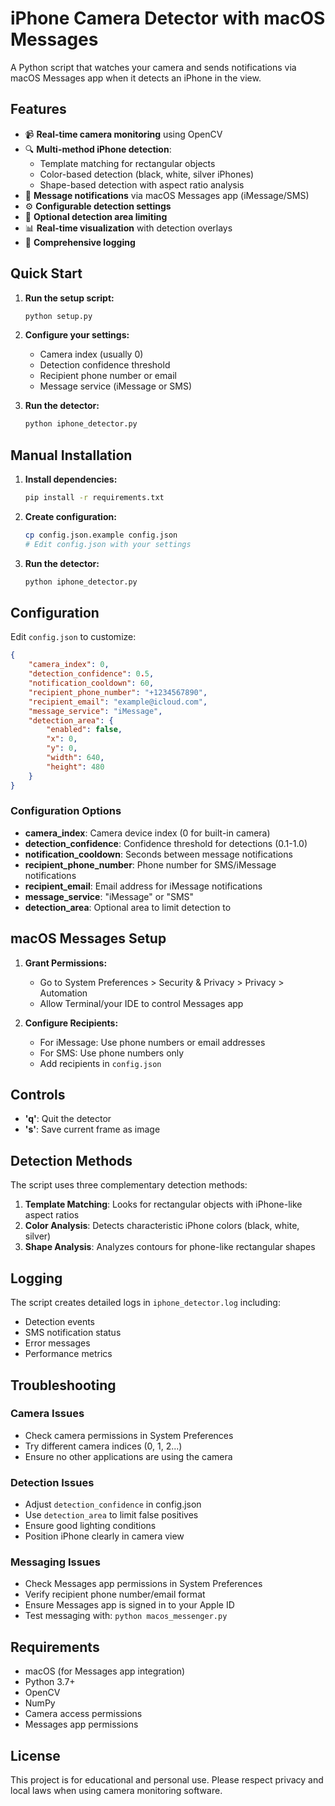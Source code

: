 # iPhone Camera Detector with macOS Messages

A Python script that watches your camera and sends notifications via macOS Messages app when it detects an iPhone in the view.

## Features

- 📹 **Real-time camera monitoring** using OpenCV
- 🔍 **Multi-method iPhone detection**:
  - Template matching for rectangular objects
  - Color-based detection (black, white, silver iPhones)
  - Shape-based detection with aspect ratio analysis
- 📱 **Message notifications** via macOS Messages app (iMessage/SMS)
- ⚙️ **Configurable detection settings**
- 🎯 **Optional detection area limiting**
- 📊 **Real-time visualization** with detection overlays
- 📝 **Comprehensive logging**

## Quick Start

1. **Run the setup script:**
   ```bash
   python setup.py
   ```

2. **Configure your settings:**
   - Camera index (usually 0)
   - Detection confidence threshold
   - Recipient phone number or email
   - Message service (iMessage or SMS)

3. **Run the detector:**
   ```bash
   python iphone_detector.py
   ```

## Manual Installation

1. **Install dependencies:**
   ```bash
   pip install -r requirements.txt
   ```

2. **Create configuration:**
   ```bash
   cp config.json.example config.json
   # Edit config.json with your settings
   ```

3. **Run the detector:**
   ```bash
   python iphone_detector.py
   ```

## Configuration

Edit `config.json` to customize:

```json
{
    "camera_index": 0,
    "detection_confidence": 0.5,
    "notification_cooldown": 60,
    "recipient_phone_number": "+1234567890",
    "recipient_email": "example@icloud.com",
    "message_service": "iMessage",
    "detection_area": {
        "enabled": false,
        "x": 0,
        "y": 0,
        "width": 640,
        "height": 480
    }
}
```

### Configuration Options

- **camera_index**: Camera device index (0 for built-in camera)
- **detection_confidence**: Confidence threshold for detections (0.1-1.0)
- **notification_cooldown**: Seconds between message notifications
- **recipient_phone_number**: Phone number for SMS/iMessage notifications
- **recipient_email**: Email address for iMessage notifications
- **message_service**: "iMessage" or "SMS"
- **detection_area**: Optional area to limit detection to

## macOS Messages Setup

1. **Grant Permissions:**
   - Go to System Preferences > Security & Privacy > Privacy > Automation
   - Allow Terminal/your IDE to control Messages app

2. **Configure Recipients:**
   - For iMessage: Use phone numbers or email addresses
   - For SMS: Use phone numbers only
   - Add recipients in `config.json`

## Controls

- **'q'**: Quit the detector
- **'s'**: Save current frame as image

## Detection Methods

The script uses three complementary detection methods:

1. **Template Matching**: Looks for rectangular objects with iPhone-like aspect ratios
2. **Color Analysis**: Detects characteristic iPhone colors (black, white, silver)
3. **Shape Analysis**: Analyzes contours for phone-like rectangular shapes

## Logging

The script creates detailed logs in `iphone_detector.log` including:
- Detection events
- SMS notification status
- Error messages
- Performance metrics

## Troubleshooting

### Camera Issues
- Check camera permissions in System Preferences
- Try different camera indices (0, 1, 2...)
- Ensure no other applications are using the camera

### Detection Issues
- Adjust `detection_confidence` in config.json
- Use `detection_area` to limit false positives
- Ensure good lighting conditions
- Position iPhone clearly in camera view

### Messaging Issues
- Check Messages app permissions in System Preferences
- Verify recipient phone number/email format
- Ensure Messages app is signed in to your Apple ID
- Test messaging with: `python macos_messenger.py`

## Requirements

- macOS (for Messages app integration)
- Python 3.7+
- OpenCV
- NumPy
- Camera access permissions
- Messages app permissions

## License

This project is for educational and personal use. Please respect privacy and local laws when using camera monitoring software.

